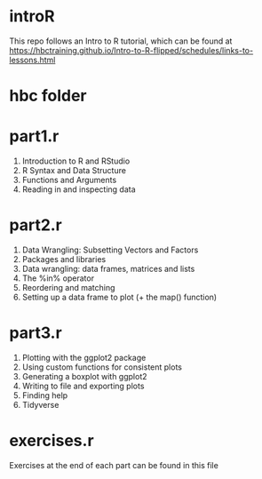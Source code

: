 # introR

This repo follows an Intro to R tutorial, which can be found at https://hbctraining.github.io/Intro-to-R-flipped/schedules/links-to-lessons.html

# hbc folder 
# part1.r
1. Introduction to R and RStudio
2. R Syntax and Data Structure
3. Functions and Arguments
4. Reading in and inspecting data

# part2.r
1. Data Wrangling: Subsetting Vectors and Factors
2. Packages and libraries
3. Data wrangling: data frames, matrices and lists
4. The %in% operator
5. Reordering and matching
6. Setting up a data frame to plot (+ the map() function)

# part3.r
1. Plotting with the ggplot2 package
2. Using custom functions for consistent plots
3. Generating a boxplot with ggplot2
4. Writing to file and exporting plots
5. Finding help
6. Tidyverse

# exercises.r
Exercises at the end of each part can be found in this file
